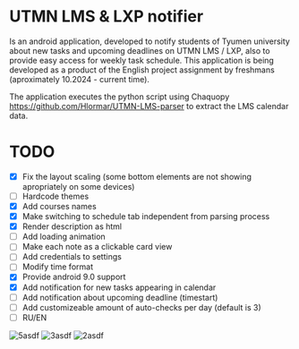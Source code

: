 # UTMN LMS & LXP notifier
Is an android application, developed to notify students of Tyumen university about new tasks and upcoming deadlines on UTMN LMS / LXP, also to provide easy access for weekly task schedule. This application is being developed as a product of the English project assignment by freshmans (aproximately 10.2024 - current time).

The application executes the python script using Chaquopy https://github.com/Hlormar/UTMN-LMS-parser to extract the LMS calendar data.

# TODO
- [x] Fix the layout scaling (some bottom elements are not showing apropriately on some devices)
- [ ] Hardcode themes
- [x] Add courses names
- [x] Make switching to schedule tab independent from parsing process
- [x] Render description as html
- [ ] Add loading animation
- [ ] Make each note as a clickable card view
- [ ] Add credentials to settings
- [ ] Modify time format
- [x] Provide android 9.0 support
- [x] Add notification for new tasks appearing in calendar
- [ ] Add notification about upcoming deadline (timestart)
- [ ] Add customizeable amount of auto-checks per day (default is 3)
- [ ] RU/EN

![5asdf](https://github.com/user-attachments/assets/2d320ee2-cfe5-4212-aa1b-530a9fcdd24c) ![3asdf](https://github.com/user-attachments/assets/b0275403-b822-4779-b768-120f641d1671) ![2asdf](https://github.com/user-attachments/assets/15619b2b-af85-4fad-b699-715330bf5601)
